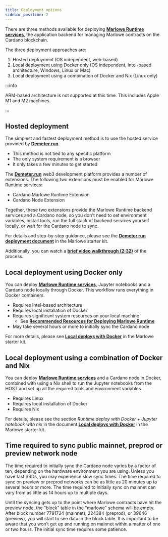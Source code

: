 ```yaml
---
title: Deployment options
sidebar_position: 2
---
```


There are three methods available for deploying **[Marlowe Runtime services](../platform-and-architecture/architecture)**, the application backend for managing Marlowe contracts on the Cardano blockchain. 

The three deployment approaches are: 

1. Hosted deployment (OS independent, web-based)
2. Local deployment using Docker only (OS independent, Intel-based architecture, Windows, Linux or Mac)
3. Local deployment using a combination of Docker and Nix (Linux only)

:::info

ARM-based architecture is not supported at this time. This includes Apple M1 and M2 machines.

:::

## Hosted deployment

The simplest and fastest deployment method is to use the hosted service provided by **[Demeter.run](https://demeter.run/)**. 

   * This method is not tied to any specific platform 
   * The only system requirement is a browser 
   * It only takes a few minutes to get started 

The **[Demeter.run](https://demeter.run/)** web3 development platform provides a number of extensions. The following two extensions must be enabled for Marlowe Runtime services: 

   * Cardano Marlowe Runtime Extension
   * Cardano Node Extension

Together, these two extensions provide the Marlowe Runtime backend services and a Cardano node, so you don't need to set environment variables, install tools, run the full stack of backend services yourself locally, or wait for the Cardano node to sync. 

For details and step-by-step guidance, please see the **[Demeter run deployment document](https://github.com/input-output-hk/marlowe-starter-kit/blob/main/docs/demeter-run.md)** in the Marlowe starter kit. 

Additionally, you can watch a **[brief video walkthrough (2:32)](https://youtu.be/XnZ8gCjpl1E)** of the process.

## Local deployment using Docker only

You can deploy **[Marlowe Runtime services](../platform-and-architecture/architecture)**, Jupyter notebooks and a Cardano node locally through Docker. This workflow runs everything in Docker containers. 

   * Requires Intel-based architecture
   * Requires local installation of Docker
   * Requires significant system resources on your local machine 
      * See **[Recommended Resources for Deploying Marlowe Runtime](https://github.com/input-output-hk/marlowe-cardano/blob/main/marlowe-runtime/doc/resources.md)**
   * May take several hours or more to initially sync the Cardano node

For more details, please see **[Local deploys with Docker](https://github.com/input-output-hk/marlowe-starter-kit/blob/main/docs/docker.md)** in the Marlowe starter kit. 

## Local deployment using a combination of Docker and Nix

You can deploy **[Marlowe Runtime services](../platform-and-architecture/architecture)** and a Cardano node in Docker, combined with using a Nix shell to run the Jupyter notebooks from the HOST and set up all the required tools and environment variables. 

   * Requires Linux
   * Requires local installation of Docker
   * Requires Nix

For details, please see the section *Runtime deploy with Docker + Jupyter notebook with nix* in the document **[Local deploys with Docker](https://github.com/input-output-hk/marlowe-starter-kit/blob/main/docs/docker.md#runtime-deploy-with-docker--jupyter-notebook-with-nix)** in the Marlowe starter kit. 

## Time required to sync public mainnet, preprod or preview network node

The time required to initially sync the Cardano node varies by a factor of ten, depending on the hardware environment you are using. Unless you have fast SSDs, you may experience slow sync times. The time required to sync on preview or preprod networks can be as little as 20 minutes up to several hours or more. The time required to initially sync on mainnet can vary from as little as 14 hours up to multiple days. 

Until the syncing gets up to the point where Marlowe contracts have hit the preview node, the "block" table in the "marlowe" schema will be empty. After block number 7791724 (mainnet), 224384 (preprod), or 39646 (preview), you will start to see data in the block table. It is important to be aware that you won’t get up and running on mainnet within a matter of one or two hours. The initial sync time requires some patience. 


